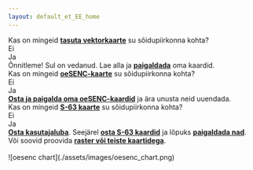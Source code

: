 ```yaml
---
layout: default_et_EE_home
---
```

<div class="questions">
  
<div class="questionok question">
Kas on mingeid <a href="https://opencpn.org/OpenCPN/info/chartsource.html"><strong>tasuta vektorkaarte</strong></a> su sõidupiirkonna kohta?
</div>
</div>

<div class="arrows">
  
<div class="answer col1 inline">
<i class="down"></i>
</div>
<div class="answer col2 inline">
<i class="down"></i>
</div>
</div>

<div class="separator"></div>

<div class="answers">
  <div class="answer col1 inline">
    
<div class="yesno no">
Ei
</div>
  </div>
  
  <div class="answer col2 inline">
    
<div class="yesno yes">
Ja
</div>
  </div>
<div class="answer col3 inline">
<i class="right"></i>
</div>
  
  <div class="answer col4 inline">
    
<div class="questionok ok">
Õnnitleme! Sul on vedanud. Lae alla ja <a href="https://opencpn.org/wiki/dokuwiki/doku.php?id=opencpn:opencpn_user_manual:getting_started:chart_installation"><strong>paigaldada</strong></a> oma kaardid.
</div>
  </div>
</div>

<div class="separator"></div>

<div class="arrows">
  
<div class="answer col1 inline">
<i class="down"></i>
</div>
</div>

<div class="questions">
  
<div class="questionok question">
Kas on mingeid <a href="https://o-charts.org/shop/index.php?id_category=8&controller=category"><strong>oeSENC-kaarte</strong></a> su sõidupiirkonna kohta?
</div>
</div>

<div class="arrows">
  
<div class="answer col1 inline">
<i class="down"></i>
</div>
<div class="answer col2 inline">
<i class="down"></i>
</div>
</div>

<div class="separator"></div>

<div class="answers">
  <div class="answer col1 inline">
    
<div class="yesno no">
Ei
</div>
  </div>
  
  <div class="answer col2 inline">
    
<div class="yesno yes">
Ja
</div>
  </div>
<div class="answer col3 inline">
<i class="right"></i>
</div>
  
  <div class="answer col4 inline">
    
<div class="questionok ok">
<a href="./oesenc_et_EE.html"><strong>Osta ja paigalda oma oeSENC-kaardid</strong></a> ja ära unusta neid uuendada.
</div>
  </div>
</div>

<div class="separator"></div>

<div class="arrows">
  
<div class="answer col1 inline">
<i class="down"></i>
</div>
</div>

<div class="questions">
  
<div class="questionok question">
Kas on mingeid <a href="https://www.chartworld.com/shop/off_enc"><strong>S-63 kaarte</strong></a> su sõidupiirkonna kohta?
</div>
</div>

<div class="arrows">
  
<div class="answer col1 inline">
<i class="down"></i>
</div>
<div class="answer col2 inline">
<i class="down"></i>
</div>
</div>

<div class="separator"></div>

<div class="answers">
  <div class="answer col1 inline">
    
<div class="yesno no">
Ei
</div>
  </div>
  
  <div class="answer col2 inline">
    
<div class="yesno yes">
Ja
</div>
  </div>
<div class="answer col3 inline">
<i class="right"></i>
</div>
  
  <div class="answer col4 inline">
    
<div class="questionok ok">
<a href="https://o-charts.org/shop/index.php?id_category=6&controller=category"><strong>Osta kasutajaluba</strong></a>. Seejärel <a href="https://www.chartworld.com/shop/off_enc"><strong>osta S-63 kaardid</strong></a> ja lõpuks <a href="./s63_et_EE.html"><strong>paigaldada nad</strong></a>.
</div>
  </div>
</div>

<div class="separator"></div>

<div class="arrows">
  
<div class="answer col1 inline">
<i class="down"></i>
</div>
</div>

<div class="questions">
  
<div class="questionok question">
Või soovid proovida <a href="https://opencpn.org/OpenCPN/info/chartsource.html"><strong>raster või teiste kaartidega</strong></a>.
</div>
</div>

<br />  
![oesenc chart](./assets/images/oesenc_chart.png)
